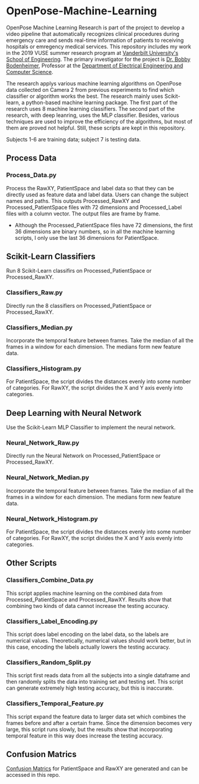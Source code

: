 # OpenPose-Machine-Learning

OpenPose Machine Learning Research is part of the project to develop a video pipeline that automatically recognizes clinical procedures during emergency care and sends real-time information of patients to receiving hospitals or emregency medical services. This repository includes my work in the 2019 VUSE summer research program at [Vanderbilt University's School of Engineering](https://engineering.vanderbilt.edu). The primary investigator for the project is [Dr. Bobby Bodenheimer](https://engineering.vanderbilt.edu/bio/robert-bodenheimer), Professor at the [Department of Electrical Engineering and Computer Science](https://engineering.vanderbilt.edu/eecs/).

The research applys various machine learning algorithms on OpenPose data collected on Camera 2 from previous experiments to find which classifier or algorithm works the best. The research mainly uses Scikit-learn, a python-based machine learning package. The first part of the research uses 8 machine learning classifiers. The second part of the research, with deep leanring, uses the MLP classifier. Besides, various techniques are used to improve the efficiency of the algorithms, but most of them are proved not helpful. Still, these scripts are kept in this repository.

Subjects 1-6 are training data; subject 7 is testing data.

## Process Data

### Process_Data.py
Process the RawXY, PatientSpace and label data so that they can be directly used as feature data and label data. Users can change the subject names and paths. 
This outputs Processed_RawXY and Processed_PatientSpace files with 72 dimensions and Processed_Label files with a column vector. The output files are frame by frame.
* Although the Processed_PatientSpace files have 72 dimensions, the first 36 dimensions are binary numbers, so in all the machine learning scripts, I only use the last 36 dimensions for PatientSpace.

## Scikit-Learn Classifiers

Run 8 Scikit-Learn classifirs on Processed_PatientSpace or Processed_RawXY.

### Classifiers_Raw.py

Directly run the 8 classifiers on Processed_PatientSpace or Processed_RawXY.

### Classifiers_Median.py

Incorporate the temporal feature between frames. Take the median of all the frames in a window for each dimension. The medians form new feature data.

### Classifiers_Histogram.py

For PatientSpace, the script divides the distances evenly into some number of categories.
For RawXY, the script divides the X and Y axis evenly into categories.

## Deep Learning with Neural Network

Use the Scikit-Learn MLP Classifier to implement the neural network.

### Neural_Network_Raw.py

Directly run the Neural Network on Processed_PatientSpace or Processed_RawXY.

### Neural_Network_Median.py

Incorporate the temporal feature between frames. Take the median of all the frames in a window for each dimension. The medians form new feature data.

### Neural_Network_Histogram.py

For PatientSpace, the script divides the distances evenly into some number of categories.
For RawXY, the script divides the X and Y axis evenly into categories.

## Other Scripts

### Classifiers_Combine_Data.py

This script applies machine learning on the combined data from Processed_PatientSpace and Processed_RawXY. 
Results show that combining two kinds of data cannot increase the testing accuracy.

### Classifiers_Label_Encoding.py

This script does label encoding on the label data, so the labels are numerical values. 
Theoretically, numerical values should work better, but in this case, encoding the labels actually lowers the testing accuracy.

### Classifiers_Random_Split.py

This script first reads data from all the subjects into a single dataframe and then randomly splits the data into training set and testing set.
This script can generate extremely high testing accuracy, but this is inaccurate.

### Classifiers_Temporal_Feature.py

This script expand the feature data to larger data set which combines the frames before and after a certain frame.
Since the dimension becomes very large, this script runs slowly, but the results show that incorporating temporal feature in this way does increase the testing accuracy.

## Confusion Matrics

[Confusion Matrics](Confusion%20Matrices) for PatientSpace and RawXY are generated and can be accessed in this repo.
